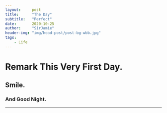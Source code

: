 ```yaml
---
layout:     post
title:      "The Day"
subtitle:   "Perfect"
date:       2020-10-25
author:     "SirJamie"
header-img: "img/head-post/post-bg-wbb.jpg"
tags:
    - Life
---
```


# Remark This Very First Day.

## Smile.

### And Good Night.

---
